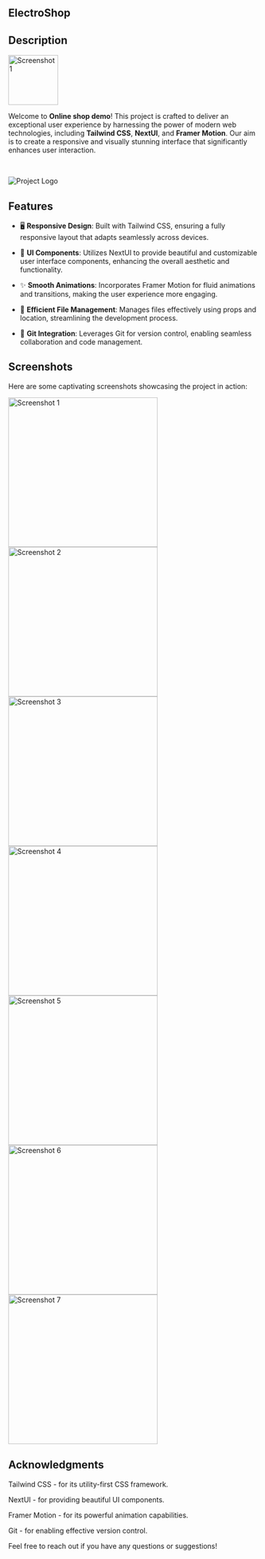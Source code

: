 

## ElectroShop

  
 
## Description

<img src="https://github.com/user-attachments/assets/ff08eea9-15c6-479a-aec7-a0429323e160" alt="Screenshot 1" width="100" />


Welcome to **Online shop demo**! This project is crafted to deliver an exceptional user experience by harnessing the power of modern web technologies, including **Tailwind CSS**, **NextUI**, and **Framer Motion**. Our aim is to create a responsive and visually stunning interface that significantly enhances user interaction.

<br/>

![Project Logo](https://github.com/user-attachments/assets/e7d2256b-b6fa-4219-b13c-807ba69d5705)

## Features

- 🖥️ **Responsive Design**: Built with Tailwind CSS, ensuring a fully responsive layout that adapts seamlessly across devices.
  
- 🎨 **UI Components**: Utilizes NextUI to provide beautiful and customizable user interface components, enhancing the overall aesthetic and functionality.
  
- ✨ **Smooth Animations**: Incorporates Framer Motion for fluid animations and transitions, making the user experience more engaging.
  
- 📁 **Efficient File Management**: Manages files effectively using props and location, streamlining the development process.
  
- 🔄 **Git Integration**: Leverages Git for version control, enabling seamless collaboration and code management.

## Screenshots

Here are some captivating screenshots showcasing the project in action:

<img src="https://github.com/user-attachments/assets/7aa3731d-9fc2-4e95-a076-fdb7ec8881ae" alt="Screenshot 1" width="300"/>
<img src="https://github.com/user-attachments/assets/8d52d90d-38d4-4da5-bdaf-b103658d656b" alt="Screenshot 2" width="300"/>
<img src="https://github.com/user-attachments/assets/b2f33034-104c-473f-81ef-b197c2dbcb97" alt="Screenshot 3" width="300"/>
<img src="https://github.com/user-attachments/assets/62c3a167-a7f8-44af-b51b-fe3674d3d8b6" alt="Screenshot 4" width="300"/>
<img src="https://github.com/user-attachments/assets/59eec533-fa8e-4b49-9654-6c09d71c403a" alt="Screenshot 5" width="300"/>
<img src="https://github.com/user-attachments/assets/bea177e9-3a87-43f5-899a-efc8e8b6edea" alt="Screenshot 6" width="300"/>
<img src="https://github.com/user-attachments/assets/227d5972-e1ca-4ccb-b836-22e611802313" alt="Screenshot 7" width="300"/>


 


## Acknowledgments
Tailwind CSS - for its utility-first CSS framework.

NextUI - for providing beautiful UI components.

Framer Motion - for its powerful animation capabilities.

Git - for enabling effective version control.

Feel free to reach out if you have any questions or suggestions!
